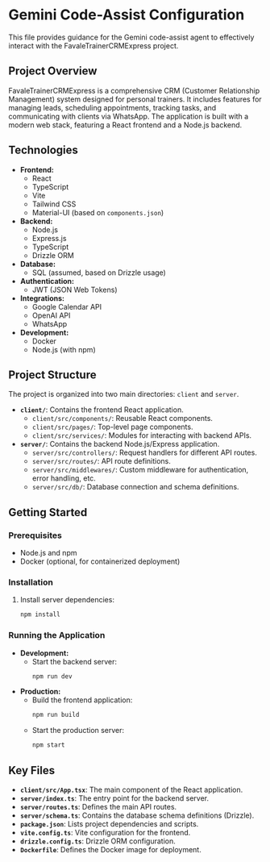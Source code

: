# Gemini Code-Assist Configuration

This file provides guidance for the Gemini code-assist agent to effectively interact with the FavaleTrainerCRMExpress project.

## Project Overview

FavaleTrainerCRMExpress is a comprehensive CRM (Customer Relationship Management) system designed for personal trainers. It includes features for managing leads, scheduling appointments, tracking tasks, and communicating with clients via WhatsApp. The application is built with a modern web stack, featuring a React frontend and a Node.js backend.

## Technologies

- **Frontend:**
  - React
  - TypeScript
  - Vite
  - Tailwind CSS
  - Material-UI (based on `components.json`)
- **Backend:**
  - Node.js
  - Express.js
  - TypeScript
  - Drizzle ORM
- **Database:**
  - SQL (assumed, based on Drizzle usage)
- **Authentication:**
  - JWT (JSON Web Tokens)
- **Integrations:**
  - Google Calendar API
  - OpenAI API
  - WhatsApp
- **Development:**
  - Docker
  - Node.js (with npm)

## Project Structure

The project is organized into two main directories: `client` and `server`.

- **`client/`**: Contains the frontend React application.
  - `client/src/components/`: Reusable React components.
  - `client/src/pages/`: Top-level page components.
  - `client/src/services/`: Modules for interacting with backend APIs.
- **`server/`**: Contains the backend Node.js/Express application.
  - `server/src/controllers/`: Request handlers for different API routes.
  - `server/src/routes/`: API route definitions.
  - `server/src/middlewares/`: Custom middleware for authentication, error handling, etc.
  - `server/src/db/`: Database connection and schema definitions.

## Getting Started

### Prerequisites

- Node.js and npm
- Docker (optional, for containerized deployment)

### Installation

1.  Install server dependencies:
    ```bash
    npm install
    ```

### Running the Application

- **Development:**
  - Start the backend server:
    ```bash
    npm run dev
    ```
- **Production:**
  - Build the frontend application:
    ```bash
    npm run build
    ```
  - Start the production server:
    ```bash
    npm start
    ```

## Key Files

- **`client/src/App.tsx`**: The main component of the React application.
- **`server/index.ts`**: The entry point for the backend server.
- **`server/routes.ts`**: Defines the main API routes.
- **`server/schema.ts`**: Contains the database schema definitions (Drizzle).
- **`package.json`**: Lists project dependencies and scripts.
- **`vite.config.ts`**: Vite configuration for the frontend.
- **`drizzle.config.ts`**: Drizzle ORM configuration.
- **`Dockerfile`**: Defines the Docker image for deployment.
